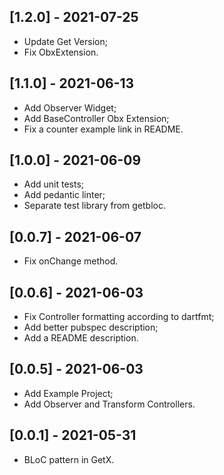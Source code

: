 ## [1.2.0] - 2021-07-25

* Update Get Version;
* Fix ObxExtension.

## [1.1.0] - 2021-06-13

* Add Observer Widget;
* Add BaseController Obx Extension;
* Fix a counter example link in README.

## [1.0.0] - 2021-06-09

* Add unit tests;
* Add pedantic linter;
* Separate test library from getbloc.

## [0.0.7] - 2021-06-07

* Fix onChange method.

## [0.0.6] - 2021-06-03

* Fix Controller formatting according to dartfmt;
* Add better pubspec description;
* Add a README description.

## [0.0.5] - 2021-06-03

* Add Example Project;
* Add Observer and Transform Controllers.

## [0.0.1] - 2021-05-31

* BLoC pattern in GetX.
